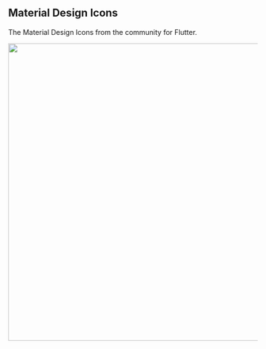 ## Material Design Icons

The Material Design Icons from the community for Flutter.

<img src="images/material_design_icons_flutter1.png" width="600px">